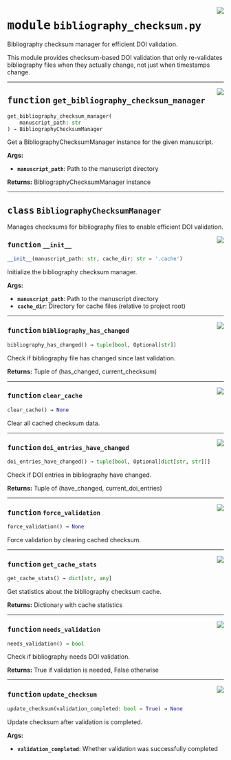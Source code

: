 <!-- markdownlint-disable -->

<a href="https://github.com/henriqueslab/rxiv-maker/blob/main/src/py/utils/bibliography_checksum.py#L0"><img align="right" style="float:right;" src="https://img.shields.io/badge/-source-cccccc?style=flat-square"></a>

# <kbd>module</kbd> `bibliography_checksum.py`
Bibliography checksum manager for efficient DOI validation. 

This module provides checksum-based DOI validation that only re-validates bibliography files when they actually change, not just when timestamps change. 


---

<a href="https://github.com/henriqueslab/rxiv-maker/blob/main/src/py/utils/bibliography_checksum.py#L272"><img align="right" style="float:right;" src="https://img.shields.io/badge/-source-cccccc?style=flat-square"></a>

## <kbd>function</kbd> `get_bibliography_checksum_manager`

```python
get_bibliography_checksum_manager(
    manuscript_path: str
) → BibliographyChecksumManager
```

Get a BibliographyChecksumManager instance for the given manuscript. 



**Args:**
 
 - <b>`manuscript_path`</b>:  Path to the manuscript directory 



**Returns:**
 BibliographyChecksumManager instance 


---

## <kbd>class</kbd> `BibliographyChecksumManager`
Manages checksums for bibliography files to enable efficient DOI validation. 

<a href="https://github.com/henriqueslab/rxiv-maker/blob/main/src/py/utils/bibliography_checksum.py#L21"><img align="right" style="float:right;" src="https://img.shields.io/badge/-source-cccccc?style=flat-square"></a>

### <kbd>function</kbd> `__init__`

```python
__init__(manuscript_path: str, cache_dir: str = '.cache')
```

Initialize the bibliography checksum manager. 



**Args:**
 
 - <b>`manuscript_path`</b>:  Path to the manuscript directory 
 - <b>`cache_dir`</b>:  Directory for cache files (relative to project root) 




---

<a href="https://github.com/henriqueslab/rxiv-maker/blob/main/src/py/utils/bibliography_checksum.py#L117"><img align="right" style="float:right;" src="https://img.shields.io/badge/-source-cccccc?style=flat-square"></a>

### <kbd>function</kbd> `bibliography_has_changed`

```python
bibliography_has_changed() → tuple[bool, Optional[str]]
```

Check if bibliography file has changed since last validation. 



**Returns:**
  Tuple of (has_changed, current_checksum) 

---

<a href="https://github.com/henriqueslab/rxiv-maker/blob/main/src/py/utils/bibliography_checksum.py#L264"><img align="right" style="float:right;" src="https://img.shields.io/badge/-source-cccccc?style=flat-square"></a>

### <kbd>function</kbd> `clear_cache`

```python
clear_cache() → None
```

Clear all cached checksum data. 

---

<a href="https://github.com/henriqueslab/rxiv-maker/blob/main/src/py/utils/bibliography_checksum.py#L146"><img align="right" style="float:right;" src="https://img.shields.io/badge/-source-cccccc?style=flat-square"></a>

### <kbd>function</kbd> `doi_entries_have_changed`

```python
doi_entries_have_changed() → tuple[bool, Optional[dict[str, str]]]
```

Check if DOI entries in bibliography have changed. 



**Returns:**
  Tuple of (have_changed, current_doi_entries) 

---

<a href="https://github.com/henriqueslab/rxiv-maker/blob/main/src/py/utils/bibliography_checksum.py#L235"><img align="right" style="float:right;" src="https://img.shields.io/badge/-source-cccccc?style=flat-square"></a>

### <kbd>function</kbd> `force_validation`

```python
force_validation() → None
```

Force validation by clearing cached checksum. 

---

<a href="https://github.com/henriqueslab/rxiv-maker/blob/main/src/py/utils/bibliography_checksum.py#L241"><img align="right" style="float:right;" src="https://img.shields.io/badge/-source-cccccc?style=flat-square"></a>

### <kbd>function</kbd> `get_cache_stats`

```python
get_cache_stats() → dict[str, any]
```

Get statistics about the bibliography checksum cache. 



**Returns:**
  Dictionary with cache statistics 

---

<a href="https://github.com/henriqueslab/rxiv-maker/blob/main/src/py/utils/bibliography_checksum.py#L174"><img align="right" style="float:right;" src="https://img.shields.io/badge/-source-cccccc?style=flat-square"></a>

### <kbd>function</kbd> `needs_validation`

```python
needs_validation() → bool
```

Check if bibliography needs DOI validation. 



**Returns:**
  True if validation is needed, False otherwise 

---

<a href="https://github.com/henriqueslab/rxiv-maker/blob/main/src/py/utils/bibliography_checksum.py#L195"><img align="right" style="float:right;" src="https://img.shields.io/badge/-source-cccccc?style=flat-square"></a>

### <kbd>function</kbd> `update_checksum`

```python
update_checksum(validation_completed: bool = True) → None
```

Update checksum after validation is completed. 



**Args:**
 
 - <b>`validation_completed`</b>:  Whether validation was successfully completed 


